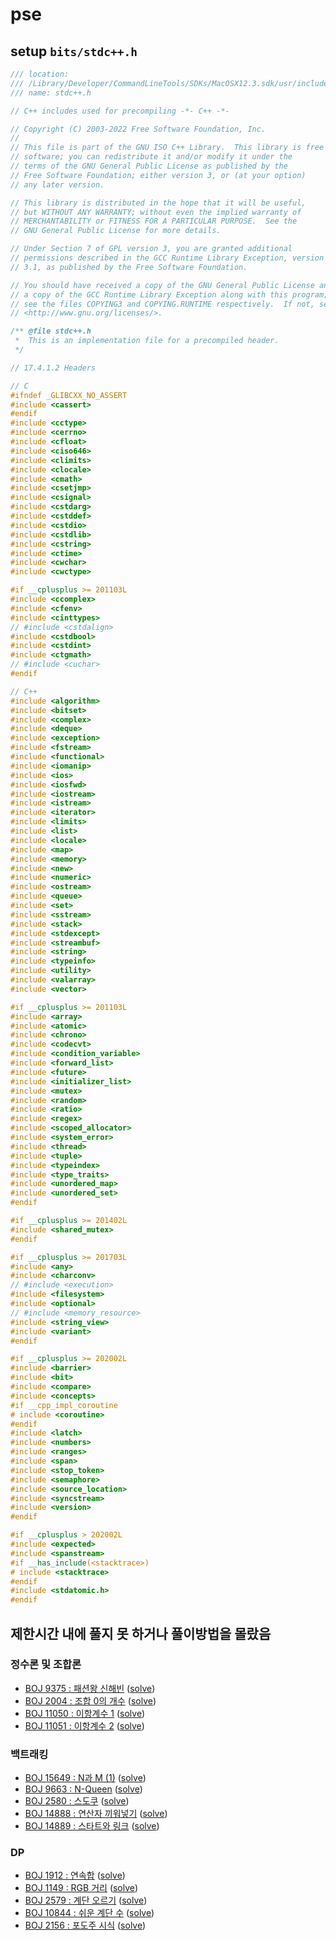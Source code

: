 # pse
## setup `bits/stdc++.h`

```cpp
/// location:
/// /Library/Developer/CommandLineTools/SDKs/MacOSX12.3.sdk/usr/include/c++/v1/bits  
/// name: stdc++.h

// C++ includes used for precompiling -*- C++ -*-

// Copyright (C) 2003-2022 Free Software Foundation, Inc.
//
// This file is part of the GNU ISO C++ Library.  This library is free
// software; you can redistribute it and/or modify it under the
// terms of the GNU General Public License as published by the
// Free Software Foundation; either version 3, or (at your option)
// any later version.

// This library is distributed in the hope that it will be useful,
// but WITHOUT ANY WARRANTY; without even the implied warranty of
// MERCHANTABILITY or FITNESS FOR A PARTICULAR PURPOSE.  See the
// GNU General Public License for more details.

// Under Section 7 of GPL version 3, you are granted additional
// permissions described in the GCC Runtime Library Exception, version
// 3.1, as published by the Free Software Foundation.

// You should have received a copy of the GNU General Public License and
// a copy of the GCC Runtime Library Exception along with this program;
// see the files COPYING3 and COPYING.RUNTIME respectively.  If not, see
// <http://www.gnu.org/licenses/>.

/** @file stdc++.h
 *  This is an implementation file for a precompiled header.
 */

// 17.4.1.2 Headers

// C
#ifndef _GLIBCXX_NO_ASSERT
#include <cassert>
#endif
#include <cctype>
#include <cerrno>
#include <cfloat>
#include <ciso646>
#include <climits>
#include <clocale>
#include <cmath>
#include <csetjmp>
#include <csignal>
#include <cstdarg>
#include <cstddef>
#include <cstdio>
#include <cstdlib>
#include <cstring>
#include <ctime>
#include <cwchar>
#include <cwctype>

#if __cplusplus >= 201103L
#include <ccomplex>
#include <cfenv>
#include <cinttypes>
// #include <cstdalign>
#include <cstdbool>
#include <cstdint>
#include <ctgmath>
// #include <cuchar>
#endif

// C++
#include <algorithm>
#include <bitset>
#include <complex>
#include <deque>
#include <exception>
#include <fstream>
#include <functional>
#include <iomanip>
#include <ios>
#include <iosfwd>
#include <iostream>
#include <istream>
#include <iterator>
#include <limits>
#include <list>
#include <locale>
#include <map>
#include <memory>
#include <new>
#include <numeric>
#include <ostream>
#include <queue>
#include <set>
#include <sstream>
#include <stack>
#include <stdexcept>
#include <streambuf>
#include <string>
#include <typeinfo>
#include <utility>
#include <valarray>
#include <vector>

#if __cplusplus >= 201103L
#include <array>
#include <atomic>
#include <chrono>
#include <codecvt>
#include <condition_variable>
#include <forward_list>
#include <future>
#include <initializer_list>
#include <mutex>
#include <random>
#include <ratio>
#include <regex>
#include <scoped_allocator>
#include <system_error>
#include <thread>
#include <tuple>
#include <typeindex>
#include <type_traits>
#include <unordered_map>
#include <unordered_set>
#endif

#if __cplusplus >= 201402L
#include <shared_mutex>
#endif

#if __cplusplus >= 201703L
#include <any>
#include <charconv>
// #include <execution>
#include <filesystem>
#include <optional>
// #include <memory_resource>
#include <string_view>
#include <variant>
#endif

#if __cplusplus >= 202002L
#include <barrier>
#include <bit>
#include <compare>
#include <concepts>
#if __cpp_impl_coroutine
# include <coroutine>
#endif
#include <latch>
#include <numbers>
#include <ranges>
#include <span>
#include <stop_token>
#include <semaphore>
#include <source_location>
#include <syncstream>
#include <version>
#endif

#if __cplusplus > 202002L
#include <expected>
#include <spanstream>
#if __has_include(<stacktrace>)
# include <stacktrace>
#endif
#include <stdatomic.h>
#endif
```

## 제한시간 내에 풀지 못 하거나 풀이방법을 몰랐음
### 정수론 및 조합론
- [BOJ 9375 : 패션왕 신해빈](https://www.acmicpc.net/problem/9375) ([solve](src/boj/9375.cpp))
- [BOJ 2004 : 조합 0의 개수](https://www.acmicpc.net/problem/2004) ([solve](src/boj/2004.cpp))
- [BOJ 11050 : 이항계수 1](https://www.acmicpc.net/problem/11050) ([solve](src/boj/11050.cpp))
- [BOJ 11051 : 이항계수 2](https://www.acmicpc.net/problem/11051) ([solve](src/boj/11051.cpp))

### 백트래킹
- [BOJ 15649 : N과 M (1)](https://www.acmicpc.net/problem/15649) ([solve](src/boj/15649.cpp))
- [BOJ 9663 : N-Queen](https://www.acmicpc.net/problem/9663) ([solve](src/boj/9663.cpp))
- [BOJ 2580 : 스도쿠](https://www.acmicpc.net/problem/2580) ([solve](src/boj/2580.cpp))
- [BOJ 14888 : 연산자 끼워넣기](https://www.acmicpc.net/problem/14888) ([solve](src/boj/14888.cpp))
- [BOJ 14889 : 스타트와 링크](https://www.acmicpc.net/problem/14889) ([solve](src/boj/14889.cpp))

### DP
- [BOJ 1912 : 연속합](https://www.acmicpc.net/problem/1912) ([solve](src/boj/1912.cpp))
- [BOJ 1149 : RGB 거리](https://www.acmicpc.net/problem/1149) ([solve](src/boj/1149.cpp))
- [BOJ 2579 : 계단 오르기](https://www.acmicpc.net/problem/2579) ([solve](src/boj/2579.cpp))
- [BOJ 10844 : 쉬운 계단 수](https://www.acmicpc.net/problem/10844) ([solve](src/boj/10844.cpp))
- [BOJ 2156 : 포도주 시식](https://www.acmicpc.net/problem/2156) ([solve](src/boj/2156.cpp))
